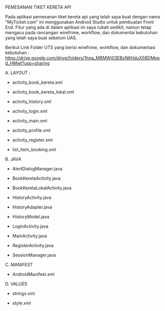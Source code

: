 PEMESANAN TIKET KERETA API

Pada aplikasi pemesanan tiket kereta api yang telah saya buat dengan nama "MyTicket.com" ini menggunakan Android Studio untuk pembuatan Front End. Fitur yang ada di dalam aplikasi ini saya rubah sedikit, namun tetap mengacu pada rancangan wirefrime, workflow, dan dokumentai kebutuhan yang telah saya buat sebelum UAS.

Berikut Link Folder UTS yang berisi wirefrime, workflow, dan dokumentasi kebutuhan :
https://drive.google.com/drive/folders/1hqa_MBMWi03EBzN6HduX5BDMppd_HMwt?usp=sharing

A. LAYOUT :

- activity_book_kereta.xml

- activity_book_kereta_lokal.xml

- activity_history.xml

- activity_login.xml

- activity_main.xml

- activity_profile.xml

- activity_register.xml

- list_item_booking.xml

B. JAVA

- AlertDialogManager.java

- BookKeretaActivity.java

- BookKeretaLokalActivity.java

- HistoryActivity.java

- HistoryAdapter.java

- HistoryModel.java

- LoginActivity.java

- MainActivity.java

- RegisterActivity.java

- SessionManager.java

C. MANIFEST

- AndroidManifest.xml

D. VALUES

- strings.xml

- style.xml

